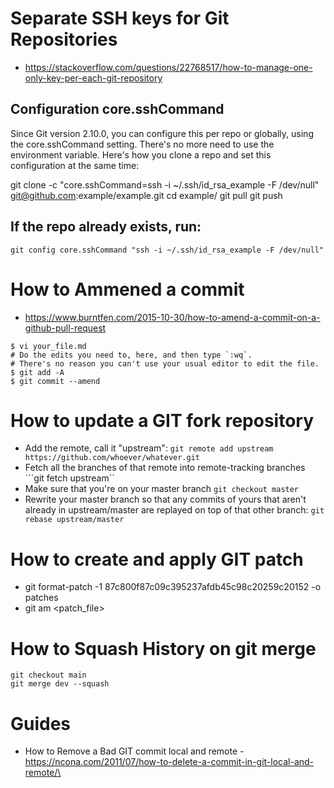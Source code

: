 # Separate SSH keys for Git Repositories
* https://stackoverflow.com/questions/22768517/how-to-manage-one-only-key-per-each-git-repository

## Configuration core.sshCommand
Since Git version 2.10.0, you can configure this per repo or globally, using the core.sshCommand setting. There's no more need to use the environment variable. Here's how you clone a repo and set this configuration at the same time:

git clone -c "core.sshCommand=ssh -i ~/.ssh/id_rsa_example -F /dev/null" git@github.com:example/example.git
cd example/
git pull
git push

## If the repo already exists, run:

```git config core.sshCommand "ssh -i ~/.ssh/id_rsa_example -F /dev/null"```

# How to Ammened a commit
* https://www.burntfen.com/2015-10-30/how-to-amend-a-commit-on-a-github-pull-request
```
$ vi your_file.md
# Do the edits you need to, here, and then type `:wq`.
# There's no reason you can't use your usual editor to edit the file.
$ git add -A
$ git commit --amend
```

# How to update a GIT fork repository
* Add the remote, call it "upstream":
```git remote add upstream https://github.com/whoever/whatever.git```
*  Fetch all the branches of that remote into remote-tracking branches
```git fetch upstream``
* Make sure that you're on your master branch
```git checkout master```
* Rewrite your master branch so that any commits of yours that aren't already in upstream/master are replayed on top of that other branch:
```git rebase upstream/master```

# How to create and apply GIT patch
* git format-patch -1 87c800f87c09c395237afdb45c98c20259c20152 -o patches
* git am <patch_file>

# How to Squash History on git merge
```
git checkout main
git merge dev --squash
```

# Guides
* How to Remove a Bad GIT commit local and remote - https://ncona.com/2011/07/how-to-delete-a-commit-in-git-local-and-remote/\

